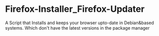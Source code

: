 # Firefox-Installer_Firefox-Updater
A Script that Installs and keeps your browser upto-date in Debian&amp;based systems. Which don't have the latest versions in the package manager
